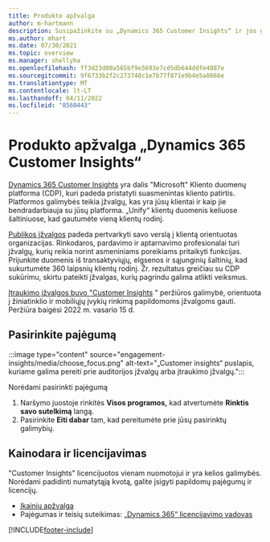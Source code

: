```yaml
---
title: Produkto apžvalga
author: m-hartmann
description: Susipažinkite su „Dynamics 365 Customer Insights“ ir jos galimybėmis.
ms.author: mhart
ms.date: 07/30/2021
ms.topic: overview
ms.manager: shellyha
ms.openlocfilehash: ff3d23d00a565bf9e5693e7cd5db644ddfe4887e
ms.sourcegitcommit: 9f6733b2f2c273748c1e7b77f871e9b4e5a8666e
ms.translationtype: MT
ms.contentlocale: lt-LT
ms.lasthandoff: 04/11/2022
ms.locfileid: "8560443"
---
```

# <a name="product-overview-for-dynamics-365-customer-insights"></a>Produkto apžvalga „Dynamics 365 Customer Insights“

[Dynamics 365 Customer Insights](https://dynamics.microsoft.com/ai/customer-insights/) yra dalis "Microsoft" Kliento duomenų platforma (CDP), kuri padeda pristatyti suasmenintas kliento patirtis. Platformos galimybės teikia įžvalgų, kas yra jūsų klientai ir kaip jie bendradarbiauja su jūsų platforma. „Unify“ klientų duomenis keliuose šaltiniuose, kad gautumėte vieną klientų rodinį.

[Publikos įžvalgos](audience-insights/overview.md) padeda pertvarkyti savo verslą į klientą orientuotas organizacijas. Rinkodaros, pardavimo ir aptarnavimo profesionalai turi įžvalgų, kurių reikia norint asmeniniams poreikiams pritaikyti funkcijas. Prijunkite duomenis iš transaktyviųjų, elgsenos ir sąjunginių šaltinių, kad sukurtumėte 360 laipsnių klientų rodinį. Žr. rezultatus greičiau su CDP sukūrimu, skirtu pateikti įžvalgas, kurių pagrindu galima atlikti veiksmus. 

[Įtraukimo įžvalgos buvo "Customer Insights](engagement-insights/overview.md) " peržiūros galimybė, orientuota į žiniatinklio ir mobiliųjų įvykių rinkimą papildomoms įžvalgoms gauti. Peržiūra baigėsi 2022 m. vasario 15 d.
 
## <a name="choose-a-capability"></a>Pasirinkite pajėgumą

:::image type="content" source="engagement-insights/media/choose_focus.png" alt-text="„Customer insights“ puslapis, kuriame galima pereiti prie auditorijos įžvalgų arba įtraukimo įžvalgų.":::

Norėdami pasirinkti pajėgumą

1. Naršymo juostoje rinkitės **Visos programos,** kad atvertumėte **Rinktis savo sutelkimą** langą.
1. Pasirinkite **Eiti dabar** tam, kad pereitumėte prie jūsų pasirinktų galimybių.

## <a name="pricing-and-licensing"></a>Kainodara ir licencijavimas

"Customer Insights" licencijuotos vienam nuomotojui ir yra kelios galimybės. Norėdami padidinti numatytąją kvotą, galite įsigyti papildomų pajėgumų ir licencijų. 
- [Įkainių apžvalga](https://dynamics.microsoft.com/ai/customer-insights/pricing/)
- Pajėgumas ir teisių suteikimas: [„Dynamics 365” licencijavimo vadovas](https://go.microsoft.com/fwlink/?LinkId=866544)

[!INCLUDE[footer-include](includes/footer-banner.md)]
